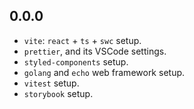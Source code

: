 ## 0.0.0

- `vite`: `react` + `ts` + `swc` setup.
- `prettier`, and its VSCode settings.
- `styled-components` setup.
- `golang` and `echo` web framework setup.
- `vitest` setup.
- `storybook` setup.
